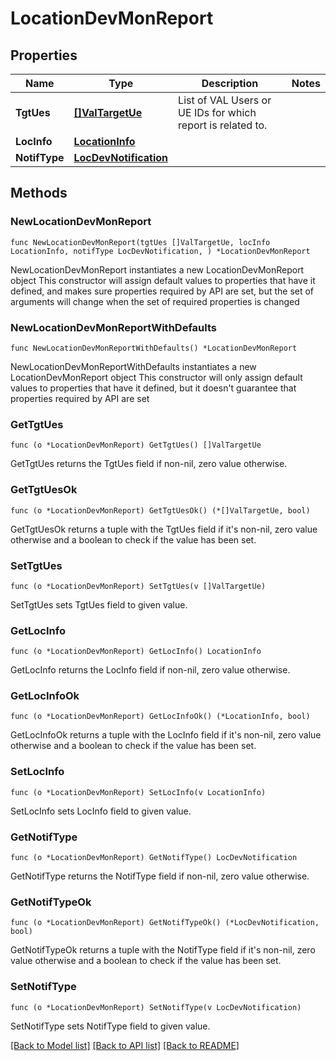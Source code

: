 # LocationDevMonReport

## Properties

Name | Type | Description | Notes
------------ | ------------- | ------------- | -------------
**TgtUes** | [**[]ValTargetUe**](ValTargetUe.md) | List of VAL Users or UE IDs for which report is related to. | 
**LocInfo** | [**LocationInfo**](LocationInfo.md) |  | 
**NotifType** | [**LocDevNotification**](LocDevNotification.md) |  | 

## Methods

### NewLocationDevMonReport

`func NewLocationDevMonReport(tgtUes []ValTargetUe, locInfo LocationInfo, notifType LocDevNotification, ) *LocationDevMonReport`

NewLocationDevMonReport instantiates a new LocationDevMonReport object
This constructor will assign default values to properties that have it defined,
and makes sure properties required by API are set, but the set of arguments
will change when the set of required properties is changed

### NewLocationDevMonReportWithDefaults

`func NewLocationDevMonReportWithDefaults() *LocationDevMonReport`

NewLocationDevMonReportWithDefaults instantiates a new LocationDevMonReport object
This constructor will only assign default values to properties that have it defined,
but it doesn't guarantee that properties required by API are set

### GetTgtUes

`func (o *LocationDevMonReport) GetTgtUes() []ValTargetUe`

GetTgtUes returns the TgtUes field if non-nil, zero value otherwise.

### GetTgtUesOk

`func (o *LocationDevMonReport) GetTgtUesOk() (*[]ValTargetUe, bool)`

GetTgtUesOk returns a tuple with the TgtUes field if it's non-nil, zero value otherwise
and a boolean to check if the value has been set.

### SetTgtUes

`func (o *LocationDevMonReport) SetTgtUes(v []ValTargetUe)`

SetTgtUes sets TgtUes field to given value.


### GetLocInfo

`func (o *LocationDevMonReport) GetLocInfo() LocationInfo`

GetLocInfo returns the LocInfo field if non-nil, zero value otherwise.

### GetLocInfoOk

`func (o *LocationDevMonReport) GetLocInfoOk() (*LocationInfo, bool)`

GetLocInfoOk returns a tuple with the LocInfo field if it's non-nil, zero value otherwise
and a boolean to check if the value has been set.

### SetLocInfo

`func (o *LocationDevMonReport) SetLocInfo(v LocationInfo)`

SetLocInfo sets LocInfo field to given value.


### GetNotifType

`func (o *LocationDevMonReport) GetNotifType() LocDevNotification`

GetNotifType returns the NotifType field if non-nil, zero value otherwise.

### GetNotifTypeOk

`func (o *LocationDevMonReport) GetNotifTypeOk() (*LocDevNotification, bool)`

GetNotifTypeOk returns a tuple with the NotifType field if it's non-nil, zero value otherwise
and a boolean to check if the value has been set.

### SetNotifType

`func (o *LocationDevMonReport) SetNotifType(v LocDevNotification)`

SetNotifType sets NotifType field to given value.



[[Back to Model list]](../README.md#documentation-for-models) [[Back to API list]](../README.md#documentation-for-api-endpoints) [[Back to README]](../README.md)


